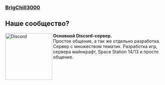 ### [BrigChill3000](https://discord.gg/UEQDBC2TEj)

## Наше сообщество?
[<img src="https://imgur.com/a/w17VapF" alt="Discord" width="150" align="left">](https://discord.gg/UEQDBC2TEj)
**Основной Discord-сервер.**<br>Простое общение, а так же отдельно разработка. Сервер с множеством тематик. Разработка игр, сервера майнкрафт, Space Station 14/13 и просто общение.
